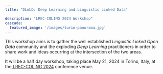 ```yaml
---
title: "DLnLD: Deep Learning and Linguistic Linked Data"

description: "LREC-COLING 2024 Workshop"
cascade:
  featured_image: '/images/turin-panorama.jpg'
---
```


This workshop aims is to gather the well established *Linguistic Linked Open Data* community and the exploding *Deep Learning* practitioners in order to share work and ideas occurring at the intersection of the two areas.

It will be a half day workshop, taking place May 21, 2024 in Torino, Italy, at the[ LREC-COLING 2024](https://lrec-coling-2024.org/) conference venue.
